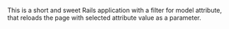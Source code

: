 This is a short and sweet Rails application with a filter for model attribute, that reloads the page with selected attribute value as a parameter.
